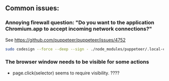 


## Common issues:

### Annoying firewall question: "Do you want to the application Chromium.app to accept incoming network connections?"

See https://github.com/puppeteer/puppeteer/issues/4752

```sh
sudo codesign --force --deep --sign - ./node_modules/puppeteer/.local-chromium/mac-*/chrome-mac/Chromium.app
```

### The browser window needs to be visible for some actions

* page.click(selector) seems to require visibility.
????
